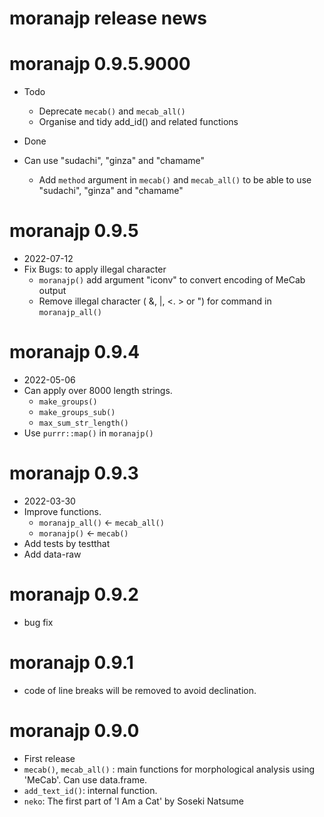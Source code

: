 # moranajp release news


# moranajp 0.9.5.9000

* Todo
    * Deprecate `mecab()` and `mecab_all()`
    * Organise and tidy add_id() and related functions

* Done

* Can use "sudachi", "ginza" and "chamame"
    * Add `method` argument in `mecab()` and `mecab_all()` 
      to be able to use "sudachi", "ginza" and "chamame"

# moranajp 0.9.5

* 2022-07-12
* Fix Bugs: to apply illegal character
    * `moranajp()` add argument "iconv" to convert encoding of MeCab output
    * Remove illegal character ( &, |, <. > or ") for command in `moranajp_all()`

# moranajp 0.9.4

* 2022-05-06
* Can apply over 8000 length strings.
    * `make_groups()`
    * `make_groups_sub()`
    * `max_sum_str_length()`
* Use `purrr::map()` in `moranajp()`

# moranajp 0.9.3

* 2022-03-30
* Improve functions.
    * `moranajp_all()` <- `mecab_all()`
    * `moranajp()` <- `mecab()`
* Add tests by testthat
* Add data-raw

# moranajp 0.9.2

* bug fix

# moranajp 0.9.1

* code of line breaks will be removed to avoid declination. 

#  moranajp 0.9.0

* First release
* `mecab()`, `mecab_all()` : main functions for morphological analysis using 'MeCab'. Can use data.frame. 
* `add_text_id()`: internal function. 
* `neko`: The first part of 'I Am a Cat' by Soseki Natsume
